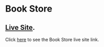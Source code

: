 # Book Store

## [Live Site](https://elegant-frangollo-d45f96.netlify.app/).

Click [here](https://elegant-frangollo-d45f96.netlify.app/) to see the Book Store live site link.